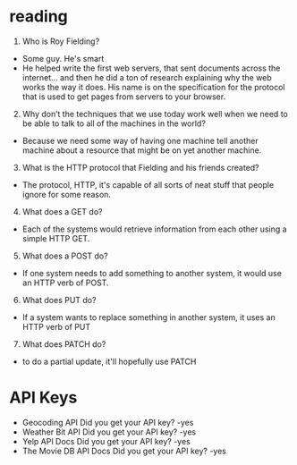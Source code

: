 # reading

1. Who is Roy Fielding?
- Some guy. He's smart
- He helped write the first web servers, that sent documents across the internet… and then he did a ton of research explaining why the web works the way it does. His name is on the specification for the protocol that is used to get pages from servers to your browser.

2. Why don’t the techniques that we use today work well when we need to be able to talk to all of the machines in the world?
- Because we need some way of having one machine tell another machine about a resource that might be on yet another machine.

3. What is the HTTP protocol that Fielding and his friends created?
- The protocol, HTTP, it's capable of all sorts of neat stuff that people ignore for some reason.

4. What does a GET do?
-  Each of the systems would retrieve information from each other using a simple HTTP GET. 

5. What does a POST do?
- If one system needs to add something to another system, it would use an HTTP verb of POST.

6. What does PUT do?
- If a system wants to replace something in another system, it uses an HTTP verb of PUT

7. What does PATCH do?
-  to do a partial update, it'll hopefully use PATCH


# API Keys
- Geocoding API
Did you get your API key? -yes
- Weather Bit API
Did you get your API key? -yes
- Yelp API Docs
Did you get your API key? -yes
- The Movie DB API Docs
Did you get your API key? -yes
